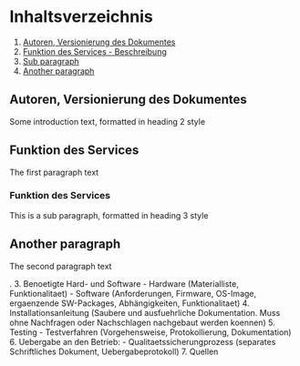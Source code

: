 # Inhaltsverzeichnis
1. [Autoren, Versionierung des Dokumentes](#autoren)
2. [Funktion des Services - Beschreibung](#funktion)
3. [Sub paragraph](#subparagraph1)
4. [Another paragraph](#paragraph2)

## Autoren, Versionierung des Dokumentes <a name="autoren"></a>
Some introduction text, formatted in heading 2 style

## Funktion des Services <a name="funktion"></a>
The first paragraph text

### Funktion des Services <a name="funktion2"></a>
This is a sub paragraph, formatted in heading 3 style

## Another paragraph <a name="paragraph2"></a>
The second paragraph text

. 3. Benoetigte Hard- und Software - Hardware (Materialliste, Funktionalitaet) - Software (Anforderungen, Firmware, OS-Image, ergaenzende SW-Packages, Abhängigkeiten, Funktionalitaet) 4. Installationsanleitung (Saubere und ausfuehrliche Dokumentation. Muss ohne Nachfragen oder Nachschlagen nachgebaut werden koennen) 5. Testing - Testverfahren (Vorgehensweise, Protokollierung, Dokumentation) 6. Uebergabe an den Betrieb: - Qualitaetssicherungprozess (separates Schriftliches Dokument, Uebergabeprotokoll) 7. Quellen
<!--stackedit_data:
eyJoaXN0b3J5IjpbLTEzMzIyODkwMzcsLTEwMzc4NTM2ODMsLT
gwNDg2MjE5NywxOTUwNTA4Nzk4LDM3NTE2MjU3MiwzOTYxODQy
MDUsMjI0OTYyMCwtMjA4ODc0NjYxMiw5MTIxNDUyMTAsLTEzMT
A5MjU5ODUsLTEyMTAwMDQ0MTQsMjU3ODA2OTI4XX0=
-->